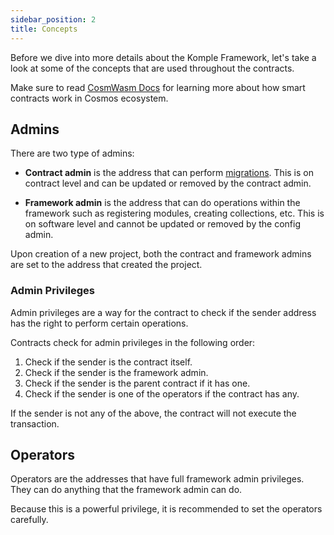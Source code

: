 ```yaml
---
sidebar_position: 2
title: Concepts
---
```


Before we dive into more details about the Komple Framework, let's take a look at some of the concepts that are used throughout the contracts.

Make sure to read [CosmWasm Docs](https://docs.cosmwasm.com) for learning more about how smart contracts work in Cosmos ecosystem.

## Admins

There are two type of admins: 

- **Contract admin** is the address that can perform [migrations](https://docs.cosmwasm.com/docs/1.0/smart-contracts/migration). This is on contract level and can be updated or removed by the contract admin. 

- **Framework admin** is the address that can do operations within the framework such as registering modules, creating collections, etc. This is on software level and cannot be updated or removed by the config admin.

Upon creation of a new project, both the contract and framework admins are set to the address that created the project.

### Admin Privileges

Admin privileges are a way for the contract to check if the sender address has the right to perform certain operations.

Contracts check for admin privileges in the following order:

1. Check if the sender is the contract itself.
2. Check if the sender is the framework admin.
3. Check if the sender is the parent contract if it has one.
4. Check if the sender is one of the operators if the contract has any.

If the sender is not any of the above, the contract will not execute the transaction.

## Operators

Operators are the addresses that have full framework admin privileges. They can do anything that the framework admin can do.

Because this is a powerful privilege, it is recommended to set the operators carefully.
